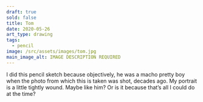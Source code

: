 ```yaml
---
draft: true
sold: false
title: Tom
date: 2020-05-26
art_type: drawing
tags:
  - pencil
image: /src/assets/images/tom.jpg
main_image_alt: IMAGE DESCRIPTION REQUIRED
---
```

I did this pencil sketch because objectively, he was a macho pretty boy when the photo from which this is taken was shot, decades ago. My portrait is a little tightly wound. Maybe like him? Or is it because that’s all I could do at the time?